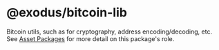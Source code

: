 # @exodus/bitcoin-lib

Bitcoin utils, such as for cryptography, address encoding/decoding, etc. See [Asset Packages](../../docs/asset-packages.md) for more detail on this package's role.
